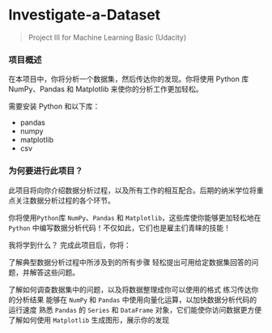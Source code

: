 # Investigate-a-Dataset
> Project III for Machine Learning  Basic (Udacity)

### 项目概述
在本项目中，你将分析一个数据集，然后传达你的发现。你将使用 Python 库 NumPy、Pandas 和 Matplotlib 来使你的分析工作更加轻松。

需要安装 Python 和以下库：

* pandas
* numpy
* matplotlib
* csv

### 为何要进行此项目？
此项目将向你介绍数据分析过程，以及所有工作的相互配合。后期的纳米学位将重点关注数据分析过程的各个环节。

你将使用`Python`库 `NumPy`、`Pandas` 和 `Matplotlib`，这些库使你能够更加轻松地在 `Python` 中编写数据分析代码！不仅如此，它们也是雇主们青睐的技能！

我将学到什么？
完成此项目后，你将：

了解典型数据分析过程中所涉及到的所有步骤 轻松提出可用给定数据集回答的问题，并解答这些问题。

了解如何调查数据集中的问题，以及将数据整理成你可以使用的格式
练习传达你的分析结果
能够在 `NumPy` 和 `Pandas` 中使用向量化运算，以加快数据分析代码的运行速度
熟悉 `Pandas` 的 `Series` 和 `DataFrame` 对象，它们能使你访问数据更方便
了解如何使用 `Matplotlib` 生成图形，展示你的发现
